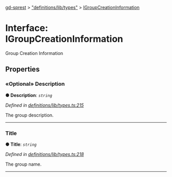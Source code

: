[gd-sprest](../README.md) > ["definitions/lib/types"](../modules/_definitions_lib_types_.md) > [IGroupCreationInformation](../interfaces/_definitions_lib_types_.igroupcreationinformation.md)



# Interface: IGroupCreationInformation


Group Creation Information


## Properties
<a id="description"></a>

### «Optional» Description

**●  Description**:  *`string`* 

*Defined in [definitions/lib/types.ts:215](https://github.com/gunjandatta/sprest/blob/3de79f1/src/definitions/lib/types.ts#L215)*



The group description.




___

<a id="title"></a>

###  Title

**●  Title**:  *`string`* 

*Defined in [definitions/lib/types.ts:218](https://github.com/gunjandatta/sprest/blob/3de79f1/src/definitions/lib/types.ts#L218)*



The group name.




___


